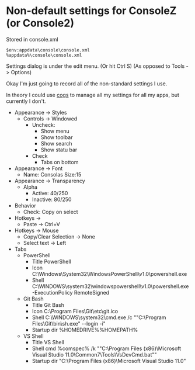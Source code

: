 ﻿# Non-default settings for ConsoleZ (or Console2)

Stored in console.xml

    $env:appdata\console\console.xml
    %appdata%\console\console.xml


Settings dialog is under the edit menu. (Or hit Ctrl S) (As opposed to Tools -> Options)

Okay I'm just going to record all of the non-standard settings I use.

In theory I could use [cogs](https://bitbucket.org/rhysparry/cogs) to manage all my settings for all my apps, but currently I don't.


* Appearance -> Styles
  * Controls -> Windowed
    * Uncheck:
      * Show menu
      * Show toolbar
      * Show search
      * Show statu bar
    * Check
      * Tabs on bottom
* Appearance -> Font
  * Name: Consolas  Size:15
* Appearance -> Transparency
  * Alpha
    * Active:   40/250
    * Inactive: 80/250
* Behavior
  * Check: Copy on select
* Hotkeys ->
  * Paste -> Ctrl+V
* Hotkeys -> Mouse
  * Copy/Clear Selection    ->  None
  * Select text           ->  Left
* Tabs
  * PowerShell
    * Title   PowerShell
    * Icon    C:\Windows\System32\WindowsPowerShell\v1.0\powershell.exe
    * Shell   C:\WINDOWS\system32\windowspowershell\v1.0\powershell.exe -ExecutionPolicy RemoteSigned
  * Git Bash
    * Title       Git Bash
    * Icon        C:\Program Files\Git\etc\git.ico
    * Shell       C:\WINDOWS\system32\cmd.exe /c ""C:\Program Files\Git\bin\sh.exe" --login -i"
    * Startup dir %HOMEDRIVE%%HOMEPATH%
  * VS Shell
    * Title       VS Shell
    * Shell       cmd %comspec% /k ""C:\Program Files (x86)\Microsoft Visual Studio 11.0\Common7\Tools\VsDevCmd.bat""
    * Startup dir "C:\Program Files (x86)\Microsoft Visual Studio 11.0\"